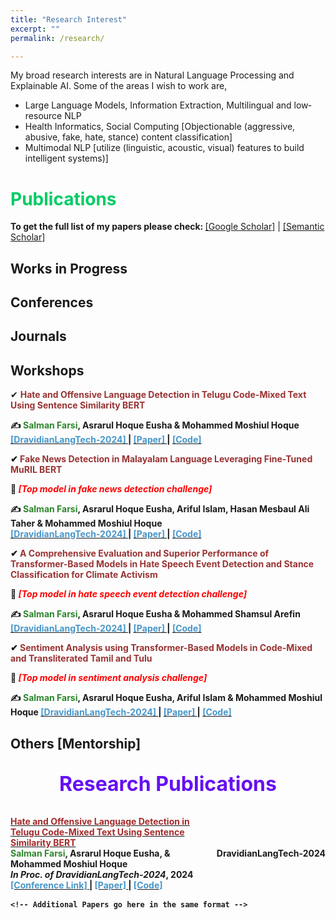 ```yaml
---
title: "Research Interest"
excerpt: ""
permalink: /research/

---
```


My broad research interests are in Natural Language Processing and Explainable AI. Some of the areas I wish to work are,

 * Large Language Models, Information Extraction, Multilingual and low‐resource NLP
 * Health Informatics, Social Computing [Objectionable (aggressive, abusive, fake, hate, stance) content classification]
 * Multimodal NLP [utilize (linguistic, acoustic, visual) features to build intelligent systems)]
 

# <font color="#00cc66"> Publications </font> 

<b>To get the full list of my papers please check: </b>[[Google Scholar]](https://scholar.google.com/citations?user=lNmtUxsAAAAJ&hl=en) | [[Semantic Scholar]](https://www.semanticscholar.org/author/Salman-Farsi/2291362611)

## <font > Works in Progress </font> 
<!--
<font color="#993333">EcomFraudEX: A Machine Learning based Explainable Fraud Incident Classification Framework and Assistance System for the E-Commerce Market</font>     
*<font >Under Review</font>*  
-->
## <font> Conferences </font> 



  
## <font > Journals </font>  


## <font > Workshops </font>

✔ <b><font color="#993333">Hate and Offensive Language Detection in Telugu Code-Mixed Text Using Sentence Similarity BERT</font>

   ✍ <b><font color="#2d862d">Salman Farsi</font></b>, Asrarul Hoque Eusha & Mohammed Moshiul Hoque  
   [<font color="#4796C9"> [DravidianLangTech-2024] </font>](https://sites.google.com/view/dravidianlangtech-2024/) | [<font color="#4796C9">[Paper] </font>](https://aclanthology.org/2024.dravidianlangtech-1.32/) | [<font   color="#4796C9"> [Code] </font>](https://github.com/Salman1804102/HOLD-DravidianLangTech2024)  

✔ <b><font color="#993333">Fake News Detection in Malayalam Language Leveraging Fine-Tuned MuRIL BERT</font>

   🥇 *<font color="#f00">[Top model in fake news detection challenge]</font>*

   ✍ <b><font color="#2d862d">Salman Farsi</font></b>, Asrarul Hoque Eusha, Ariful Islam, Hasan Mesbaul Ali Taher & Mohammed Moshiul Hoque   
   [<font color="#4796C9"> [DravidianLangTech-2024] </font>](https://sites.google.com/view/dravidianlangtech-2024/) | [<font color="#4796C9">[Paper] </font>](https://aclanthology.org/2024.dravidianlangtech-1.29/) | [<font   color="#4796C9"> [Code] </font>](https://github.com/Salman1804102/FakeNews-DravidianLangTech2024)  
  
✔ <b><font color="#993333">A Comprehensive Evaluation and Superior Performance of Transformer-Based Models in Hate Speech Event Detection and Stance Classification for Climate Activism</font></b>

   🥇 *<font color="#f00">[Top model in hate speech event detection challenge]</font>*
   
   ✍ <b><font color="#2d862d">Salman Farsi</font></b>, Asrarul Hoque Eusha & Mohammed Shamsul Arefin 
   [<font color="#4796C9"> [DravidianLangTech-2024] </font>](https://sites.google.com/view/dravidianlangtech-2024/) | [<font color="#4796C9">[Paper] </font>](https://aclanthology.org/2024.case-1.20/) | [<font   color="#4796C9"> [Code] </font>](https://github.com/Salman1804102/CASE-2024)  
 

✔ <b><font color="#993333">Sentiment Analysis using Transformer-Based Models in Code-Mixed and Transliterated Tamil and Tulu</font></b> 
   
   🥇 *<font color="#f00">[Top model in sentiment analysis challenge]</font>*
   
   ✍ <b><font color="#2d862d">Salman Farsi</font></b>, Asrarul Hoque Eusha, Ariful Islam & Mohammed Moshiul Hoque
   [<font color="#4796C9"> [DravidianLangTech-2024] </font>](https://sites.google.com/view/dravidianlangtech-2024/) | [<font color="#4796C9">[Paper] </font>](https://aclanthology.org/2024.dravidianlangtech-1.34/) | [<font   color="#4796C9"> [Code] </font>](https://github.com/Salman1804102/SentiMent-DravidianLangTech2024)  
  
  
## <font > Others [Mentorship] </font>

<div class="publications">
  <h1>Research Publications</h1>
  <ol class="bibliography">
    <!-- Paper 1 -->
    <li>
      <div class="publication-item">
        <div class="publication-content">
          <div class="title">
            <a href="https://aclanthology.org/2024.dravidianlangtech-1.32/" target="_blank">
              <b style="color:brown">Hate and Offensive Language Detection in Telugu Code-Mixed Text Using Sentence Similarity BERT</b>
            </a>
          </div>
          <div class="author">
            <span style="color:#2d862d">Salman Farsi</span>, Asrarul Hoque Eusha, & Mohammed Moshiul Hoque
          </div>
          <div class="periodical">
            <em>In Proc. of DravidianLangTech-2024</em>, 2024
          </div>
          <div class="links">
            <a href="https://sites.google.com/view/dravidianlangtech-2024/" target="_blank">
              <font color="#4796C9">[Conference Link]</font>
            </a> |
            <a href="https://aclanthology.org/2024.dravidianlangtech-1.32/" target="_blank">
              <font color="#4796C9">[Paper]</font>
            </a> |
            <a href="https://github.com/Salman1804102/HOLD-DravidianLangTech2024" target="_blank">
              <font color="#4796C9">[Code]</font>
            </a>
          </div>
        </div>
        <div class="badge-container">
          <abbr class="badge">DravidianLangTech-2024</abbr>
        </div>
      </div>
    </li>

    <!-- Additional Papers go here in the same format -->

  </ol>
</div>

<style>
/* Global Settings */
:root {
  --global-theme-color: #6610f2;
  --global-text-color: #333;
  --global-bg-color: #f8f9fa;
}

/* Publications Section */
.publications {
  margin-top: 2rem;
}

.publications h1 {
  color: var(--global-theme-color);
  font-size: 2rem;
  text-align: center;
  margin-top: 1em;
  margin-bottom: 1em;
}

.publications ol.bibliography {
  list-style: none;
  padding: 0;
  margin-top: 0;
}

.publications ol.bibliography li {
  margin-bottom: 1rem;
}

.publication-item {
  display: flex;
  align-items: center;
  justify-content: space-between;
  margin-bottom: 1rem;
}

.publication-content {
  flex: 1;
}

.badge-container {
  flex-shrink: 0;
  margin-left: 1rem;
}

.publications ol.bibliography li .abbr abbr {
  display: inline-block;
  background-color: var(--global-theme-color);
  padding-left: 1rem;
  padding-right: 1rem;
  color: white;
}

.publications ol.bibliography li .title {
  font-weight: bolder;
  color: brown;
}

.publications ol.bibliography li .author a {
  border-bottom: 1px dashed var(--global-theme-color);
}

.publications ol.bibliography li .author a:hover {
  border-bottom-style: solid;
  text-decoration: none;
}

.publications ol.bibliography li .links a.btn {
  color: var(--global-text-color);
  border: 1px solid var(--global-theme-color);
  padding: 0.25rem 1rem;
}

.publications ol.bibliography li .links a.btn:hover {
  color: var(--global-theme-color);
  border-color: var(--global-theme-color);
}
</style>



  
